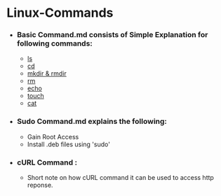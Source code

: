 # Linux-Commands

* ### Basic Command.md consists of Simple Explanation for following commands:
  * [ls](https://github.com/anmolmaintripathi/Linux-Commands/blob/master/Basic%20Commands.md#ls)
  * [cd](https://github.com/anmolmaintripathi/Linux-Commands/blob/master/Basic%20Commands.md#cd)
  * [mkdir & rmdir](https://github.com/anmolmaintripathi/Linux-Commands/blob/master/Basic%20Commands.md#mkdir--rmdir)
  * [rm](https://github.com/anmolmaintripathi/Linux-Commands/blob/master/Basic%20Commands.md#rm)
  * [echo](https://github.com/anmolmaintripathi/Linux-Commands/blob/master/Basic%20Commands.md#echo)
  * [touch](https://github.com/anmolmaintripathi/Linux-Commands/blob/master/Basic%20Commands.md#touch)
  * [cat](https://github.com/anmolmaintripathi/Linux-Commands/blob/master/Basic%20Commands.md#cat)
  
* ### Sudo Command.md explains the following:
  * Gain Root Access
  * Install .deb files using 'sudo'

* ### cURL Command :
  - Short note on how cURL command it can be used to access http reponse.
  

